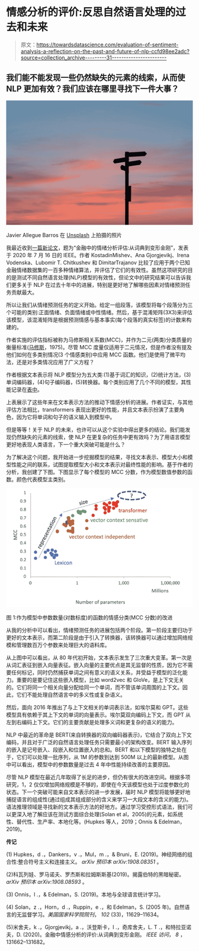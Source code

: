 # 情感分析的评价:反思自然语言处理的过去和未来

> 原文：<https://towardsdatascience.com/evaluation-of-sentiment-analysis-a-reflection-on-the-past-and-future-of-nlp-ccfd98ee2adc?source=collection_archive---------31----------------------->

## 我们能不能发现一些仍然缺失的元素的线索，从而使 NLP 更加有效？我们应该在哪里寻找下一件大事？

![](img/f0e5e4e6f5100095a40de39f455a90eb.png)

Javier Allegue Barros 在 [Unsplash](https://unsplash.com?utm_source=medium&utm_medium=referral) 上拍摄的照片

我最近收到[一篇新论文](https://href.li/?https://ieeexplore.ieee.org/stamp/stamp.jsp?arnumber=9142175)，题为“金融中的情绪分析评估:从词典到变形金刚”，发表于 2020 年 7 月 16 日的 IEEE。作者 KostadinMishev、Ana Gjorgjevikj、Irena Vodenska、Lubomir T. Chitkushev 和 DimitarTrajanov 比较了应用于两个已知金融情绪数据集的一百多种情绪算法，并评估了它们的有效性。虽然这项研究的目的是测试不同自然语言处理(NLP)模型的有效性，但论文中的研究结果可以告诉我们更多关于 NLP 在过去十年中的进展，特别是更好地了解哪些因素对情绪预测任务贡献最大。

所以让我们从情绪预测任务的定义开始。给定一组段落，该模型将每个段落分为三个可能的类别:正面情绪、负面情绪或中性情绪。然后，基于混淆矩阵(3X3)来评估该模型，该混淆矩阵是根据预测情感与基本事实(每个段落的真实标签)的计数来构建的。

作者实施的评估指标被称为马修斯相关系数(MCC)，并作为二元(两类)分类质量的衡量标准([马修斯](https://href.li/?https://en.wikipedia.org/wiki/Brian_Matthews_(biochemist))，1975)。尽管 MCC 度量仅适用于二元情况，但是作者没有提及他们如何在多类别情况(3 个情感类别)中应用 MCC 函数。他们是使用了微平均法，还是对多类情况应用了广义方程？

作者根据文本表示将 NLP 模型分为五大类:(1)基于词汇的知识，(2)统计方法，(3)单词编码器，(4)句子编码器，(5)转换器。每个类别应用了几个不同的模型，其性能记录在[表中](https://ieeexplore.ieee.org/mediastore_new/IEEE/content/media/6287639/8948470/9142175/mishe.t2-3009626-large.gif)。

上表展示了这些年来在文本表示方法的推动下情感分析的进展。作者证实，与其他评估方法相比，transformers 表现出更好的性能，并且文本表示扮演了主要角色，因为它将单词和句子的语义输入到模型中。

但是等等！关于 NLP 的未来，也许可以从这个实验中得出更多的结论。我们能发现仍然缺失的元素的线索，使 NLP 在更复杂的任务中更有效吗？为了用语言模型更好地表现人类语言，下一个重大突破可能是什么？

为了解决这个问题，我开始进一步挖掘模型的结果，寻找文本表示、模型大小和模型性能之间的联系，试图提取模型大小和文本表示对最终性能的影响。基于作者的分析，我创建了下图。下图显示了每个模型的 MCC 分数，作为模型数值参数的函数。颜色代表模型主类别。

![](img/c05a9e70893ff0e0188f20b36cb34db6.png)

图 1:作为模型中参数数量(对数标度)的函数的情感分类(MCC 分数)的改进

从我的分析中可以看出，情绪预测任务的进展包括两个阶段。第一阶段主要归功于更好的文本表示，而第二阶段是由于引入了转换器，该转换器可以通过增加网络规模和管理数百万个参数来处理巨大的语料库。

从上图中可以看出，从 80 年代初开始，文本表示发生了三次重大变革。第一次是从词汇表征到嵌入向量表征。嵌入向量的主要优点是其无监督的性质，因为它不需要任何标记，同时仍然捕获单词之间有意义的语义关系，并受益于模型的泛化能力。重要的是要记住这些嵌入模型，比如 word2vec 和 GloVe，是上下文无关的。它们将同一个相关向量分配给同一个单词，而不管该单词周围的上下文。因此，它们不能处理自然语言中的多义性或复杂语义。

然后，面向 2016 年推出了与上下文相关的单词表示法，如埃尔莫和 GPT。这些模型具有依赖于其上下文的单词的向量表示。埃尔莫双向编码上下文，而 GPT 从左到右编码上下文。它们的主要贡献是处理多义词和更复杂的语义的能力。

NLP 中最近的革命是 BERT(来自转换器的双向编码器表示)，它结合了双向上下文编码，并且对于广泛的自然语言处理任务只需要最小的架构改变。BERT 输入序列的嵌入是记号嵌入、段嵌入和位置嵌入的总和。BERT 和以下模型的独特之处在于，它们可以处理一批序列，从 1M 的参数到达到 500M 以上的最新模型。从图中可以看出，模型中的参数数量是过去 4 年中性能持续改善的主要原因。

尽管 NLP 模型在最近几年取得了长足的进步，但仍有很大的改进空间。根据多项研究，1，2 仅仅增加网络规模是不够的，即使在今天该模型也处于过度参数化的状态。下一个突破可能来自文本表示的进一步发展，届时 NLP 模型将能够更好地捕捉语言的组成性(通过组成其组成部分的含义来学习一大段文本的含义的能力)。语法推理领域是寻找新的文本表示方法的好地方。通过学习受控形式语法，我们可以更深入地了解应该在测试方面综合处理(Solan et al，2005)的元素，如系统性、替代性、生产率、本地化等。(Hupkes 等人，2019；Onnis & Edelman，2019)。

**传记**

(1) Hupkes，d .，Dankers，v .，Mul，m .，& Bruni，E. (2019)。神经网络的组合性:整合符号主义和连接主义。 *arXiv 预印本 arXiv:1908.08351* 。‏

(2)科瓦列娃、罗马诺夫、罗杰斯和拉姆斯斯基(2019)。揭露伯特的黑暗秘密。 *arXiv 预印本 arXiv:1908.08593* 。‏

(3) Onnis，l .，& Edelman，S. (2019)。本地与全球语言统计学习。‏

(4) Solan，z .，Horn，d .，Ruppin，e .，和 Edelman，S. (2005 年)。自然语言的无监督学习。*美国国家科学院院刊*， *102* (33)，11629–11634。‏

(5)米舍夫，k .，Gjorgjevikj，a .，沃登斯卡，I .，奇库舍夫，L. T .，和特拉亚诺夫，D. (2020)。金融中情感分析的评价:从词典到变形金刚。 *IEEE 访问*， *8* ，131662–131682。‏